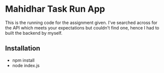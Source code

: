 # Mahidhar Task Run App
This is the running code for the assignment given. I've searched across for the API which meets your expectations but couldn't find one, hence I had to built the backend by myself. 

## Installation 
* npm install 
* node index.js